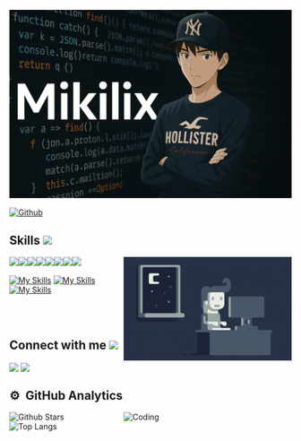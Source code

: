 ![Mikilix Banner](https://github.com/Mikilix2006/Mikilix2006/blob/main/assets/BannerPerfil.png)

<!--<img alt="Night Coding" src="./assets/Hand%20Wave.gif" width='40' align="left"/><h2>Miguel here 👋</h2>-->

<!-- ## 👋 &nbsp;Hey there! I'm Aditya -->

<!--
### 👨🏻‍💻 &nbsp;About Me
-->

<!--
💡 &nbsp;I like to explore new technologies and develop software solutions and quick hacks.\
🎓 &nbsp;I'm currently studying Computer Science and Mathematics at the University of Massachusetts Amherst.\
🌱 &nbsp;I'm on track for learning more about Artificial Intelligence, Systems Design, and Cloud Architecture.\
✍️ &nbsp;In my free time, I pursue Graphic Design and Blog Writing as hobbies/side hustles.\
💬 &nbsp;Feel free to reach out to me for pro bono consulting and volunteering, or just for some interesting discussion.\
✉️ &nbsp;You can shoot me an email at avsingh@umass.edu! I'll try to respond as soon as I can.\
📄 &nbsp;Please have a look at my [Résumé](https://www.adityavsingh.com/resume.html) for more details about me. I'm open to feedback and suggestions!
-->

[![Github](https://img.shields.io/github/followers/Mikilix2006?label=Follow&style=social)](https://github.com/Mikilix2006)


<h2> Skills <img src = "https://media2.giphy.com/media/QssGEmpkyEOhBCb7e1/giphy.gif?cid=ecf05e47a0n3gi1bfqntqmob8g9aid1oyj2wr3ds3mg700bl&rid=giphy.gif" width = 32px> </h2>

<img alt="Night Coding" src="https://raw.githubusercontent.com/AVS1508/AVS1508/master/assets/Night-Coding.gif" align="right"/>

<img width ='32px' src ='https://raw.githubusercontent.com/rahulbanerjee26/githubAboutMeGenerator/main/icons/python.svg'><img width ='32px' src ='https://raw.githubusercontent.com/rahulbanerjee26/githubAboutMeGenerator/main/icons/html.svg'><img width ='32px' src ='https://raw.githubusercontent.com/rahulbanerjee26/githubAboutMeGenerator/main/icons/css.svg'><img width ='32px' src ='https://github.com/rahulbanerjee26/githubProfileReadmeGenerator/blob/main/icons/aws.svg'><img width ='32px' src ='https://github.com/rahulbanerjee26/githubProfileReadmeGenerator/blob/main/icons/bash.svg'><img width ='32px' src ='https://github.com/rahulbanerjee26/githubProfileReadmeGenerator/blob/main/icons/git.svg'><img width ='32px' src ='https://github.com/rahulbanerjee26/githubProfileReadmeGenerator/blob/main/icons/github.svg'><img width ='32px' src ='https://github.com/rahulbanerjee26/githubProfileReadmeGenerator/blob/main/icons/java.svg'>

[![My Skills](https://skillicons.dev/icons?i=vscode,eclipse)](https://skillicons.dev)
[![My Skills](https://skillicons.dev/icons?i=github,gitlab)](https://skillicons.dev)
[![My Skills](https://skillicons.dev/icons?i=mint)](https://skillicons.dev)
<!--[![My Skills](https://skillicons.dev/icons?i=gmail,instagram,linkedin,discord)](https://skillicons.dev)-->

<br><br>


<h2> Connect with me <img src='https://raw.githubusercontent.com/ShahriarShafin/ShahriarShafin/main/Assets/handshake.gif' width="100px"> </h2>
<!--<a href = 'https://www.linkedin.com/in/aditya-deshmukh-561a371a8'> <img width = '32px' align= 'center' src="https://raw.githubusercontent.com/rahulbanerjee26/githubAboutMeGenerator/main/icons/linked-in-alt.svg"/></a> -->
<a href = 'https://x.com/Mikilix06'> <img width = '32px' align= 'center' src="https://raw.githubusercontent.com/rahulbanerjee26/githubAboutMeGenerator/main/icons/twitter.svg"/></a> 
<a href = 'https://www.instagram.com/miguel.glezzz_'> <img width = '32px' align= 'center' src="https://github.com/rahulbanerjee26/githubProfileReadmeGenerator/blob/main/icons/instagram.svg"/></a> 

<br>

<h2> ⚙️ &nbsp;GitHub Analytics </h2>

<img align="right" alt="Coding" width="300" src="https://cdn.dribbble.com/users/1277312/screenshots/14733298/media/39b1045e593737587dd60e42c8422d1f.gif" >

![Github Stars](https://github-readme-stats.vercel.app/api?username=Mikilix2006&show_icons=true&locale=en&count_private=true&hide_rank=true&custom_title=My%20GitHub%20Stats&disable_animations=true&theme=tokyonight)
<br>
![Top Langs](https://github-readme-stats-eight-theta.vercel.app/api/top-langs/?username=Mikilix2006&layout=compact&langs_count=8&theme=tokyonight) 
<!--<br>
<img src="https://github-readme-streak-stats.herokuapp.com/?user=Mikilix2006&theme=tokyonight" />-->

<!--
<p align="center">
<a href="https://github.com/Mikilix2006">
  <img height="180em" src="https://github-readme-stats-eight-theta.vercel.app/api/top-langs/?username=Mikilix2006&layout=compact&langs_count=8&theme=tokyonight"/>
</a>
</p>
-->


<p align="center">
<!--<a href="https://www.adityavsingh.com"><img src="https://img.shields.io/badge/-adityavsingh.com-3423A6?style=flat&logo=Google-Chrome&logoColor=white"/></a>
<a href="https://linkedin.com/in/AVS1508"><img src="https://img.shields.io/badge/-Aditya%20Vikram%20Singh-0077B5?style=flat&logo=Linkedin&logoColor=white"/></a>
<a href="mailto:avsingh@umass.edu"><img src="https://img.shields.io/badge/-avsingh@umass.edu-D14836?style=flat&logo=Gmail&logoColor=white"/></a>
<a href="https://instagram.com/adityavs_"><img src="https://img.shields.io/badge/-@adityavs__-E4405F?style=flat&logo=Instagram&logoColor=white"/></a>
<a href="https://facebook.com/AVS1508"><img src="https://img.shields.io/badge/-@AVS1508-1877F2?style=flat&logo=Facebook&logoColor=white"/></a>
<a href="https://www.pinterest.ca/AVS1508"><img src="https://img.shields.io/badge/-@AVS1508-BD081C?style=flat&logo=Pinterest&logoColor=white"/></a>
<a href="https://www.behance.net/AVS1508"><img src="https://img.shields.io/badge/-@AVS1508-1769FF?style=flat&logo=Behance&logoColor=white"/></a>-->
</p>
